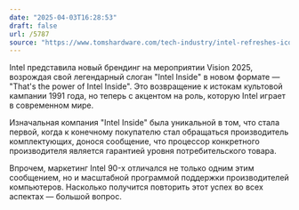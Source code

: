 ```yaml
---
date: "2025-04-03T16:28:53"
draft: false
url: /5787
source: "https://www.tomshardware.com/tech-industry/intel-refreshes-iconic-brand-with-thats-the-power-of-intel-inside-campaign"
---
```


Intel представила новый брендинг на мероприятии Vision 2025, возрождая свой легендарный слоган "Intel Inside" в новом формате — "That's the power of Intel Inside". Это возвращение к истокам культовой кампании 1991 года, но теперь с акцентом на роль, которую Intel играет в современном мире.

Изначальная компания "Intel Inside" была уникальной в том, что стала первой, когда к конечному покупателю стал обращаться производитель комплектующих, донося сообщение, что процессор конкретного производителя является гарантией уровня потребительского товара.

Впрочем, маркетинг Intel 90-х отличался не только одним этим сообщением, но и масштабной программой поддержки производителей компьютеров. Насколько получится повторить этот успех во всех аспектах — большой вопрос.